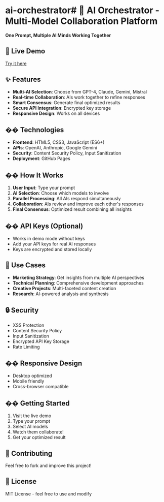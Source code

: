 # ai-orchestrator# 🤖 AI Orchestrator - Multi-Model Collaboration Platform

**One Prompt, Multiple AI Minds Working Together**

## 🚀 Live Demo
[Try it here](https://yourusername.github.io/ai-orchestrator)

## ✨ Features
- **Multi-AI Selection**: Choose from GPT-4, Claude, Gemini, Mistral
- **Real-time Collaboration**: AIs work together to refine responses
- **Smart Consensus**: Generate final optimized results
- **Secure API Integration**: Encrypted key storage
- **Responsive Design**: Works on all devices

## ��️ Technologies
- **Frontend**: HTML5, CSS3, JavaScript (ES6+)
- **APIs**: OpenAI, Anthropic, Google Gemini
- **Security**: Content Security Policy, Input Sanitization
- **Deployment**: GitHub Pages

## �� How It Works
1. **User Input**: Type your prompt
2. **AI Selection**: Choose which models to involve
3. **Parallel Processing**: All AIs respond simultaneously
4. **Collaboration**: AIs review and improve each other's responses
5. **Final Consensus**: Optimized result combining all insights

## �� API Keys (Optional)
- Works in demo mode without keys
- Add your API keys for real AI responses
- Keys are encrypted and stored locally

## 🎯 Use Cases
- **Marketing Strategy**: Get insights from multiple AI perspectives
- **Technical Planning**: Comprehensive development approaches
- **Creative Projects**: Multi-faceted content creation
- **Research**: AI-powered analysis and synthesis

## 🔒 Security
- XSS Protection
- Content Security Policy
- Input Sanitization
- Encrypted API Key Storage
- Rate Limiting

## �� Responsive Design
- Desktop optimized
- Mobile friendly
- Cross-browser compatible

## �� Getting Started
1. Visit the live demo
2. Type your prompt
3. Select AI models
4. Watch them collaborate!
5. Get your optimized result

## 🤝 Contributing
Feel free to fork and improve this project!

## 📄 License
MIT License - feel free to use and modify
